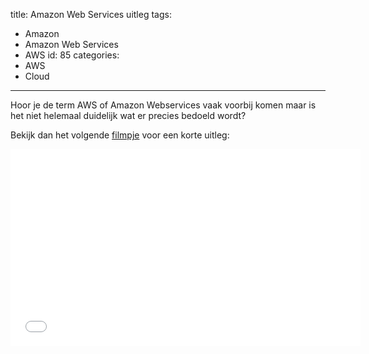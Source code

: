 title: Amazon Web Services uitleg
tags:
  - Amazon
  - Amazon Web Services
  - AWS
id: 85
categories:
  - AWS
  - Cloud
---

Hoor je de term AWS of Amazon Webservices vaak voorbij komen maar is het niet helemaal duidelijk wat er precies bedoeld wordt?

Bekijk dan het volgende [filmpje](https://www.youtube.com/watch?v=mZ5H8sn_2ZI) voor een korte uitleg:
<iframe src="//www.youtube-nocookie.com/embed/mZ5H8sn_2ZI?rel=0" height="315" width="560" allowfullscreen="" frameborder="0"></iframe>